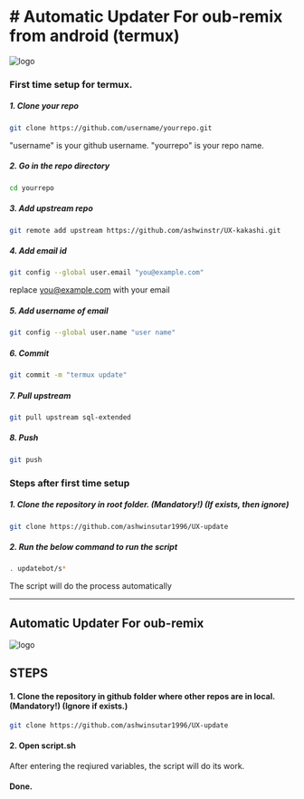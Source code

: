 # # Automatic Updater For oub-remix from android (termux)


![logo](https://telegra.ph/file/5d7ae2ff8065f57ee5e4b.jpg)

### First time setup for termux. 

##### 1. Clone your repo
```bash
git clone https://github.com/username/yourrepo.git
```
"username" is your github username.
"yourrepo" is your repo name.

##### 2. Go in the repo directory
```bash
cd yourrepo
```

##### 3. Add upstream repo
```bash
git remote add upstream https://github.com/ashwinstr/UX-kakashi.git
```

##### 4. Add email id
```bash
git config --global user.email "you@example.com"
```
replace you@example.com with your email

##### 5. Add username of email
```bash
git config --global user.name "user name"
```

##### 6. Commit
```bash
git commit -m "termux update"
```

##### 7. Pull upstream
```bash
git pull upstream sql-extended
```

##### 8. Push
```bash
git push
```

### Steps after first time setup

##### 1. Clone the repository in root folder. (Mandatory!) (If exists, then ignore)

```bash
git clone https://github.com/ashwinsutar1996/UX-update
```

##### 2. Run the below command to run the script

```bash
. updatebot/s*
```

The script will do the process automatically

------------------------------------------------------------------------------------------------------

## Automatic Updater For oub-remix 

![logo](https://telegra.ph/file/54e66c33f8c0e2f215f3a.jpg)

## STEPS

#### 1. Clone the repository in github folder where other repos are in local. (Mandatory!) (Ignore if exists.)

```bash
git clone https://github.com/ashwinsutar1996/UX-update
```

#### 2. Open script.sh
After entering the reqiured variables, the script will do its work.

#### Done.
